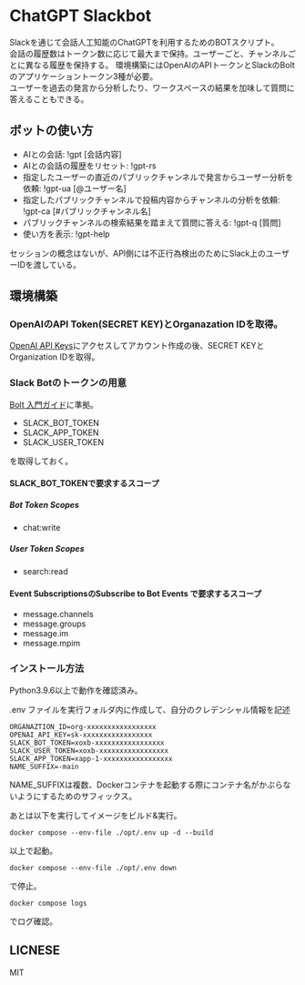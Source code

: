 # ChatGPT Slackbot

Slackを通じて会話人工知能のChatGPTを利用するためのBOTスクリプト。  
会話の履歴数はトークン数に応じて最大まで保持。ユーザーごと、チャンネルごとに異なる履歴を保持する。
環境構築にはOpenAIのAPIトークンとSlackのBoltのアプリケーショントークン3種が必要。  
ユーザーを過去の発言から分析したり、ワークスペースの結果を加味して質問に答えることもできる。  

## ボットの使い方
- AIとの会話: !gpt \[会話内容\]
- AIとの会話の履歴をリセット: !gpt-rs
- 指定したユーザーの直近のパブリックチャンネルで発言からユーザー分析を依頼: !gpt-ua \[@ユーザー名\]
- 指定したパブリックチャンネルで投稿内容からチャンネルの分析を依頼: !gpt-ca \[#パブリックチャンネル名\]
- パブリックチャンネルの検索結果を踏まえて質問に答える: !gpt-q \[質問\]
- 使い方を表示: !gpt-help

セッションの概念はないが、API側には不正行為検出のためにSlack上のユーザーIDを渡している。

## 環境構築
### OpenAIのAPI Token(SECRET KEY)とOrganazation IDを取得。
[OpenAI API Keys](https://beta.openai.com/account/api-keys)にアクセスしてアカウント作成の後、SECRET KEYとOrganization IDを取得。

### Slack Botのトークンの用意
[Bolt 入門ガイド](https://slack.dev/bolt-python/ja-jp/tutorial/getting-started)に準拠。

- SLACK_BOT_TOKEN
- SLACK_APP_TOKEN
- SLACK_USER_TOKEN

を取得しておく。

#### SLACK_BOT_TOKENで要求するスコープ

##### Bot Token Scopes
- chat:write

##### User Token Scopes
- search:read

#### Event SubscriptionsのSubscribe to Bot Events で要求するスコープ

- message.channels
- message.groups
- message.im
- message.mpim

### インストール方法
Python3.9.6以上で動作を確認済み。

.env ファイルを実行フォルダ内に作成して、自分のクレデンシャル情報を記述

```
ORGANAZTION_ID=org-xxxxxxxxxxxxxxxxx
OPENAI_API_KEY=sk-xxxxxxxxxxxxxxxxx
SLACK_BOT_TOKEN=xoxb-xxxxxxxxxxxxxxxxx
SLACK_USER_TOKEN=xoxb-xxxxxxxxxxxxxxxxx
SLACK_APP_TOKEN=xapp-1-xxxxxxxxxxxxxxxxx
NAME_SUFFIX=-main
```

NAME_SUFFIXは複数、Dockerコンテナを起動する際にコンテナ名がかぶらないようにするためのサフィックス。

あとは以下を実行してイメージをビルド&実行。

```
docker compose --env-file ./opt/.env up -d --build
```

以上で起動。

```
docker compose --env-file ./opt/.env down
```

で停止。

```
docker compose logs
```
でログ確認。

## LICNESE
MIT
